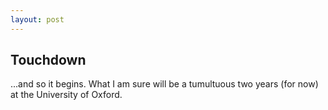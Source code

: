 ```yaml
---
layout: post
---
```


## Touchdown

...and so it begins. What I am sure will be a tumultuous two years (for now) at the University of Oxford.
